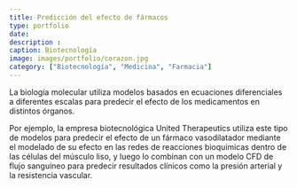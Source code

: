 ```yaml
---
title: Predicción del efecto de fármacos
type: portfolio
date: 
description : 
caption: Biotecnología
image: images/portfolio/corazon.jpg
category: ["Biotecnología", "Medicina", "Farmacia"]
---
```


La biología molecular utiliza modelos basados en ecuaciones diferenciales a diferentes escalas para predecir el efecto de los medicamentos en distintos órganos. 

Por ejemplo, la empresa biotecnológica United Therapeutics utiliza este tipo de modelos para predecir el efecto de un fármaco vasodilatador mediante el modelado de su efecto en las redes de reacciones bioquímicas dentro de las células del músculo liso, y luego lo combinan con un modelo CFD de flujo sanguíneo para predecir resultados clínicos como la presión arterial y la resistencia vascular.


